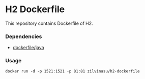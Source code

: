 H2 Dockerfile
==================

This repository contains Dockerfile of H2.

### Dependencies

* [dockerfile/java](http://dockerfile.github.io/#/java)

### Usage

    docker run -d -p 1521:1521 -p 81:81 zilvinasu/h2-dockerfile
